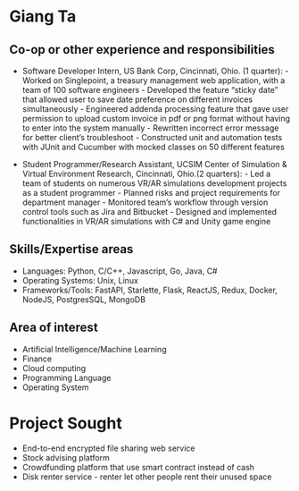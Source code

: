 # Giang Ta


## Co-op or other experience and responsibilities

- Software Developer Intern, US Bank Corp, Cincinnati, Ohio. (1 quarter):
        - Worked on Singlepoint, a treasury management web application, with a team of 100 software engineers
        - Developed the feature “sticky date” that allowed user to save date preference on different invoices simultaneously
        - Engineered addenda processing feature that gave user permission to upload custom invoice in pdf or png format without having to enter into the system manually
        - Rewritten incorrect error message for better client’s troubleshoot
        - Constructed unit and automation tests with JUnit and Cucumber with mocked classes on 50 different features

- Student Programmer/Research Assistant, UCSIM Center of Simulation & Virtual Environment Research, Cincinnati, Ohio.(2 quarters):
        - Led a team of students on numerous VR/AR simulations development projects as a student programmer
        - Planned risks and project requirements for department manager
        - Monitored team’s workflow through version control tools such as Jira and Bitbucket
        - Designed and implemented functionalities in VR/AR simulations with C# and Unity game engine

## Skills/Expertise areas

- Languages: Python, C/C++, Javascript, Go, Java, C#
- Operating Systems: Unix, Linux
- Frameworks/Tools: FastAPI, Starlette, Flask, ReactJS, Redux, Docker, NodeJS, PostgresSQL, MongoDB

## Area of interest

- Artificial Intelligence/Machine Learning
- Finance
- Cloud computing
- Programming Language
- Operating System

# Project Sought
- End-to-end encrypted file sharing web service
- Stock advising platform
- Crowdfunding platform that use smart contract instead of cash
- Disk renter service - renter let other people rent their unused space